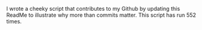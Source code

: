 I wrote a cheeky script that contributes to my Github by updating this ReadMe to illustrate why more than commits matter. This script has run 552 times.